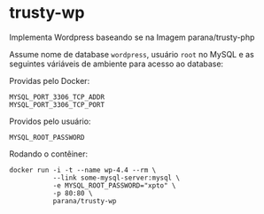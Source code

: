 # trusty-wp

Implementa Wordpress baseando se na Imagem parana/trusty-php

Assume nome de database `wordpress`, usuário `root` no MySQL 
e as seguintes váriáveis de ambiente para acesso ao database:

Providas pelo Docker:

    MYSQL_PORT_3306_TCP_ADDR
    MYSQL_PORT_3306_TCP_PORT

Providos pelo usuário:

    MYSQL_ROOT_PASSWORD

Rodando o contêiner:

    docker run -i -t --name wp-4.4 --rm \
               --link some-mysql-server:mysql \
               -e MYSQL_ROOT_PASSWORD="xpto" \
               -p 80:80 \
               parana/trusty-wp
